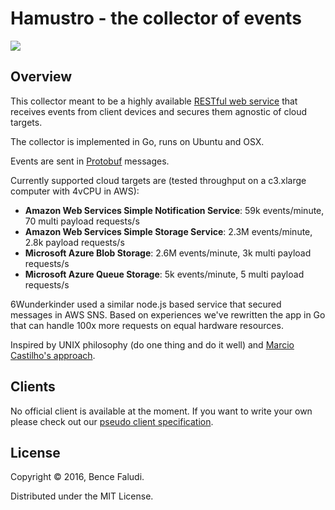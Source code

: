 # Hamustro - the collector of events

![](http://i.giphy.com/GnCc88zZhSVUc.gif)

## Overview

This collector meant to be a highly available [RESTful web service](https://github.com/sub-ninja/tivan/blob/master/main.go#L200) that receives events from client devices and secures them agnostic of cloud targets.

The collector is implemented in Go, runs on Ubuntu and OSX.

Events are sent in [Protobuf](https://github.com/sub-ninja/tivan/blob/master/payload/payload.proto) messages.

Currently supported cloud targets are (tested throughput on a c3.xlarge computer with 4vCPU in AWS):

* __Amazon Web Services Simple Notification Service__: 59k events/minute, 70 multi payload requests/s
* __Amazon Web Services Simple Storage Service__: 2.3M events/minute, 2.8k payload requests/s
* __Microsoft Azure Blob Storage__: 2.6M events/minute, 3k multi payload requests/s
* __Microsoft Azure Queue Storage__: 5k events/minute, 5 multi payload requests/s

6Wunderkinder used a similar node.js based service that secured messages in AWS SNS. Based on experiences we've rewritten the app in Go that can handle 100x more requests on equal hardware resources.

Inspired by UNIX philosophy (do one thing and do it well) and [Marcio Castilho's approach](http://marcio.io/2015/07/handling-1-million-requests-per-minute-with-golang/).

## Clients

No official client is available at the moment. If you want to write your own please check out our [pseudo client specification](docs/pseudo-client.md).

## License

Copyright © 2016, Bence Faludi.

Distributed under the MIT License.